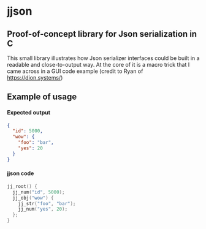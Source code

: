 # jjson
## Proof-of-concept library for Json serialization in C

This small library illustrates how Json serializer interfaces could be built in a readable and close-to-output way.
At the core of it is a macro trick that I came across in a GUI code example (credit to Ryan of https://dion.systems/)

## Example of usage
#### Expected output
```json
{
  "id": 5000,
  "wow": {
    "foo": "bar",
    "yes": 20
  }
}
```
#### jjson code
```c
jj_root() {
  jj_num("id", 5000);
  jj_obj("wow") {
    jj_str("foo", "bar");
    jj_num("yes", 20);
  };
}
```
